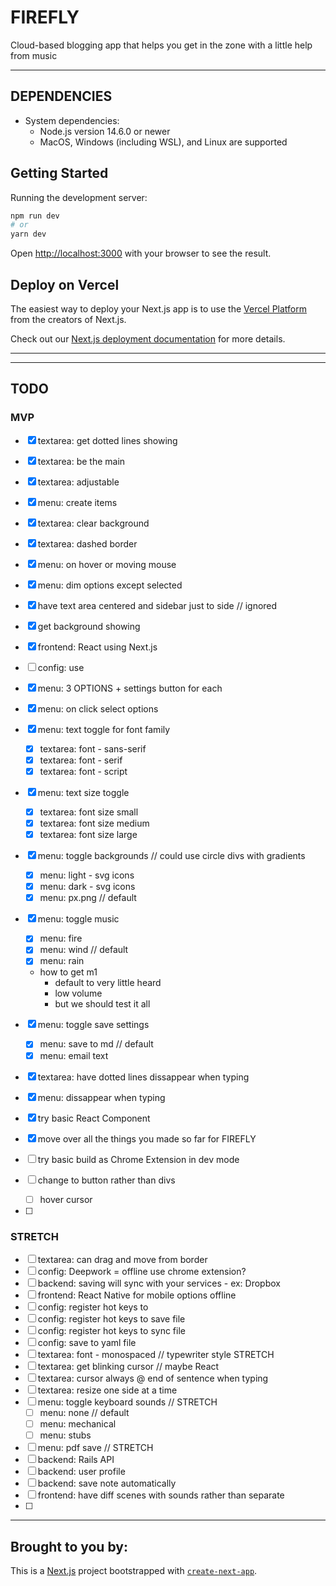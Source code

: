 # FIREFLY

Cloud-based blogging app that helps you get in the zone with a little help from music

---

## DEPENDENCIES

- System dependencies:
  - Node.js version 14.6.0 or newer 
  - MacOS, Windows (including WSL), and Linux are supported

<!--## SETUP-->
<!--- Configuration: n/a-->
<!--- Database creation: n/a-->
<!--- Database initialization: n/a-->

## Getting Started

Running the development server:

```bash
npm run dev
# or
yarn dev
```

Open [http://localhost:3000](http://localhost:3000) with your browser to see the result.


## Deploy on Vercel

The easiest way to deploy your Next.js app is to use the [Vercel Platform](https://vercel.com/new?utm_medium=default-template&filter=next.js&utm_source=create-next-app&utm_campaign=create-next-app-readme) from the creators of Next.js.

Check out our [Next.js deployment documentation](https://nextjs.org/docs/deployment) for more details.


---

<!--SCREENSHOT-->

---

## TODO

### MVP

- [x] textarea: get dotted lines showing
- [x] textarea: be the main 
- [x] textarea: adjustable
- [x] menu: create items

- [x] textarea: clear background
- [x] textarea: dashed border
- [x] menu: on hover or moving mouse
- [x] menu: dim options except selected
- [x] have text area centered and sidebar just to side // ignored
- [x] get background showing

- [x] frontend: React using Next.js
- [ ] config: use 

- [x] menu: 3 OPTIONS + settings button for each
- [x] menu: on click select options 
- [x] menu: text toggle for font family
    - [x] textarea: font - sans-serif
    - [x] textarea: font - serif
    - [x] textarea: font - script
- [x] menu: text size toggle
    - [x] textarea: font size small
    - [x] textarea: font size medium
    - [x] textarea: font size large
- [x] menu: toggle backgrounds // could use circle divs with gradients
    - [x] menu: light - svg icons
    - [x] menu: dark - svg icons
    - [x] menu: px.png // default
- [x] menu: toggle music
    - [x] menu: fire
    - [x] menu: wind // default
    - [x] menu: rain
    - how to get m1 
      - default to very little heard
      - low volume
      - but we should test it all
- [x] menu: toggle save settings
    - [x] menu: save to md // default
    - [x] menu: email text

- [x] textarea: have dotted lines dissappear when typing 
- [x] menu: dissappear when typing

- [x] try basic React Component
- [x] move over all the things you made so far for FIREFLY
- [ ] try basic build as Chrome Extension in dev mode

- [ ] change to button rather than divs
  - [ ] hover cursor

- [ ] 
 
### STRETCH

- [ ] textarea: can drag and move from border
- [ ] config: Deepwork = offline use chrome extension?
- [ ] backend: saving will sync with your services - ex: Dropbox
- [ ] frontend: React Native for mobile options offline
- [ ] config: register hot keys to 
- [ ] config: register hot keys to save file
- [ ] config: register hot keys to sync file
- [ ] config: save to yaml file
- [ ] textarea: font - monospaced // typewriter style STRETCH
- [ ] textarea: get blinking cursor // maybe React
- [ ] textarea: cursor always @ end of sentence when typing
- [ ] textarea: resize one side at a time
- [ ] menu: toggle keyboard sounds // STRETCH
    - [ ] menu: none // default
    - [ ] menu: mechanical
    - [ ] menu: stubs
- [ ] menu: pdf save // STRETCH
- [ ] backend: Rails API
- [ ] backend: user profile
- [ ] backend: save note automatically
- [ ] frontend: have diff scenes with sounds rather than separate
- [ ] 


---

## Brought to you by:

This is a [Next.js](https://nextjs.org/) project bootstrapped with [`create-next-app`](https://github.com/vercel/next.js/tree/canary/packages/create-next-app).


